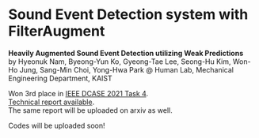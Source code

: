 # Sound Event Detection system with FilterAugment

**Heavily Augmented Sound Event Detection utilizing Weak Predictions**<br>
by Hyeonuk Nam, Byeong-Yun Ko, Gyeong-Tae Lee, Seong-Hu Kim, Won-Ho Jung, Sang-Min Choi, Yong-Hwa Park @ Human Lab, Mechanical Engineering Department, KAIST

Won 3rd place in [IEEE DCASE 2021 Task 4](http://dcase.community/challenge2021/task-sound-event-detection-and-separation-in-domestic-environments-results).<br>
[Technical report available](http://dcase.community/documents/challenge2021/technical_reports/DCASE2021_Nam_41_t4.pdf).<br>
The same report will be uploaded on arxiv as well.

Codes will be uploaded soon!
